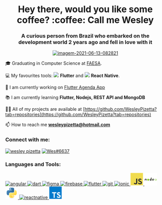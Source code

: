 <h1 align="center">Hey there, would you like some coffee? :coffee: Call me Wesley</h1>
<h3 align="center">A curious person from Brazil who embarked on the development world 2 years ago and fell in love with it</h3>

<p align="center">
<a href="https://ibb.co/SfCzQq3"><img src="https://i.ibb.co/5KHPYqR/imagem-2021-06-13-082821.png" alt="imagem-2021-06-13-082821" border="0"></a>
</p>

:mortar_board: Graduating in Computer Science at [FAESA](https://www.faesa.br).

💻 My favourites tools: <img src="https://cdn.iconscout.com/icon/free/png-512/flutter-2038877-1720090.png" width="20"/> <b> Flutter</b> and <img src="https://i.ibb.co/4RHMmLQ/react.png" width="20"/> <b>React Native</b>. 

🔭 I am currently working on [Flutter Agenda App](https://github.com/WesleyPizetta/myappointments)


:books: I am currently learning **Flutter, Nodejs, REST API and MongoDB**

👨‍💻 All of my projects are available at [https://github.com/WesleyPizetta?tab=repositories](https://github.com/WesleyPizetta?tab=repositories)

📫 How to reach me **wesleypizetta@hotmail.com**

<h3 align="left">Connect with me:</h3>
<p align="left">

<a href="https://www.linkedin.com/in/wesley-pizetta-329606190/" target="blank"><img align="center" src="https://raw.githubusercontent.com/rahuldkjain/github-profile-readme-generator/master/src/images/icons/Social/linked-in-alt.svg" alt="wesley pizetta" height="30" width="30" /></a> <a href="https://discord.gg/Wes#6637" target="blank"><img align="center" src="https://raw.githubusercontent.com/rahuldkjain/github-profile-readme-generator/master/src/images/icons/Social/discord.svg" alt="Wes#6637" height="30" width="40" /></a>
</p>

<h3 align="left">Languages and Tools:</h3>
<p align="left"> <a href="https://angular.io" target="_blank"> <img src="https://angular.io/assets/images/logos/angular/angular.svg" alt="angular" width="40" height="40"/> </a> <a href="https://dart.dev" target="_blank"> <img src="https://www.vectorlogo.zone/logos/dartlang/dartlang-icon.svg" alt="dart" width="40" height="40"/> </a> 
<a href="https://www.figma.com/" target="_blank"> <img src="https://www.vectorlogo.zone/logos/figma/figma-icon.svg" alt="figma" width="40" height="40"/> </a> <a href="https://firebase.google.com/" target="_blank"> <img src="https://www.vectorlogo.zone/logos/firebase/firebase-icon.svg" alt="firebase" width="40" height="40"/> </a> <a href="https://flutter.dev" target="_blank"> <img src="https://www.vectorlogo.zone/logos/flutterio/flutterio-icon.svg" alt="flutter" width="40" height="40"/> </a> <a href="https://git-scm.com/" target="_blank"> <img src="https://www.vectorlogo.zone/logos/git-scm/git-scm-icon.svg" alt="git" width="40" height="40"/> </a> <a href="https://ionicframework.com" target="_blank"> <img src="https://upload.wikimedia.org/wikipedia/commons/d/d1/Ionic_Logo.svg" alt="ionic" width="40" height="40"/> </a> <a href="https://developer.mozilla.org/en-US/docs/Web/JavaScript" target="_blank"> <img src="https://raw.githubusercontent.com/devicons/devicon/master/icons/javascript/javascript-original.svg" alt="javascript" width="40" height="40"/> </a> <a href="https://nodejs.org" target="_blank"> <img src="https://raw.githubusercontent.com/devicons/devicon/master/icons/nodejs/nodejs-original-wordmark.svg" alt="nodejs" width="40" height="40"/> </a> <a href="https://www.python.org" target="_blank"> <img src="https://raw.githubusercontent.com/devicons/devicon/master/icons/python/python-original.svg" alt="python" width="40" height="40"/> </a> <a href="https://reactnative.dev/" target="_blank"> <img src="https://reactnative.dev/img/header_logo.svg" alt="reactnative" width="40" height="40"/> </a> <a href="https://www.typescriptlang.org/" target="_blank"> <img src="https://raw.githubusercontent.com/devicons/devicon/master/icons/typescript/typescript-original.svg" alt="typescript" width="40" height="40"/> </a> </p>
